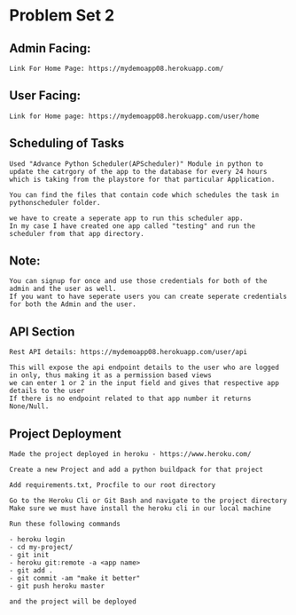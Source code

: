 # Problem Set 2

## Admin Facing:

    Link For Home Page: https://mydemoapp08.herokuapp.com/

## User Facing:

    Link for Home page: https://mydemoapp08.herokuapp.com/user/home



## Scheduling of Tasks
 
    Used "Advance Python Scheduler(APScheduler)" Module in python to update the catrgory of the app to the database for every 24 hours which is taking from the playstore for that particular Application.

    You can find the files that contain code which schedules the task in pythonscheduler folder.

    we have to create a seperate app to run this scheduler app.
    In my case I have created one app called "testing" and run the scheduler from that app directory.




## Note:
    You can signup for once and use those credentials for both of the admin and the user as well. 
    If you want to have seperate users you can create seperate credentials for both the Admin and the user.






## API Section

    Rest API details: https://mydemoapp08.herokuapp.com/user/api 

    This will expose the api endpoint details to the user who are logged in only, thus making it as a permission based views
    we can enter 1 or 2 in the input field and gives that respective app details to the user
    If there is no endpoint related to that app number it returns None/Null.




## Project Deployment

    Made the project deployed in heroku - https://www.heroku.com/

    Create a new Project and add a python buildpack for that project

    Add requirements.txt, Procfile to our root directory

    Go to the Heroku Cli or Git Bash and navigate to the project directory
    Make sure we must have install the heroku cli in our local machine

    Run these following commands

    - heroku login
    - cd my-project/
    - git init
    - heroku git:remote -a <app name>
    - git add .
    - git commit -am "make it better"
    - git push heroku master

    and the project will be deployed



